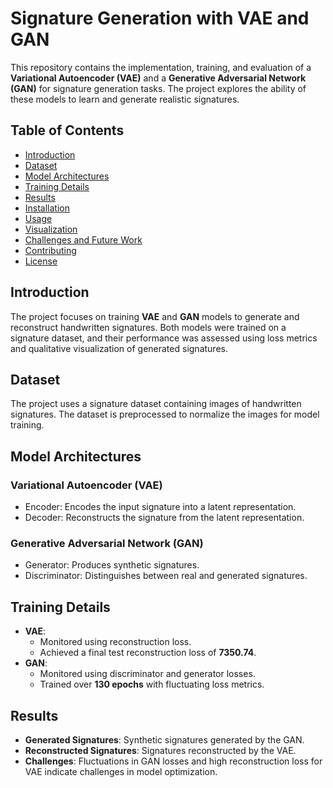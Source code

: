 # Signature Generation with VAE and GAN

This repository contains the implementation, training, and evaluation of a **Variational Autoencoder (VAE)** and a **Generative Adversarial Network (GAN)** for signature generation tasks. The project explores the ability of these models to learn and generate realistic signatures.

## Table of Contents
- [Introduction](#introduction)
- [Dataset](#dataset)
- [Model Architectures](#model-architectures)
- [Training Details](#training-details)
- [Results](#results)
- [Installation](#installation)
- [Usage](#usage)
- [Visualization](#visualization)
- [Challenges and Future Work](#challenges-and-future-work)
- [Contributing](#contributing)
- [License](#license)

## Introduction
The project focuses on training **VAE** and **GAN** models to generate and reconstruct handwritten signatures. Both models were trained on a signature dataset, and their performance was assessed using loss metrics and qualitative visualization of generated signatures.

## Dataset
The project uses a signature dataset containing images of handwritten signatures. The dataset is preprocessed to normalize the images for model training.

## Model Architectures
### Variational Autoencoder (VAE)
- Encoder: Encodes the input signature into a latent representation.
- Decoder: Reconstructs the signature from the latent representation.

### Generative Adversarial Network (GAN)
- Generator: Produces synthetic signatures.
- Discriminator: Distinguishes between real and generated signatures.

## Training Details
- **VAE**:
  - Monitored using reconstruction loss.
  - Achieved a final test reconstruction loss of **7350.74**.
- **GAN**:
  - Monitored using discriminator and generator losses.
  - Trained over **130 epochs** with fluctuating loss metrics.

## Results
- **Generated Signatures**: Synthetic signatures generated by the GAN.
- **Reconstructed Signatures**: Signatures reconstructed by the VAE.
- **Challenges**: Fluctuations in GAN losses and high reconstruction loss for VAE indicate challenges in model optimization.


